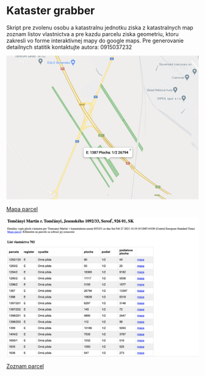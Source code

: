 Kataster grabber
=============

Skript pre zvolenu osobu a katastralnu jednotku ziska z katastralnych map zoznam listov vlastnictva a pre kazdu parcelu ziska geometriu, ktoru zakresli vo forme interaktivnej mapy do google maps. Pre generovanie detailnych statitik kontaktujte autora: 0915037232

![map](readme_map.png)

[Mapa parcel](http://rawgit.valky.eu/gabonator/Projects/master/Kataster/output/map.html)

![list](readme_list.png)

[Zoznam parcel](http://rawgit.valky.eu/gabonator/Projects/master/Kataster/output/output_list.html)